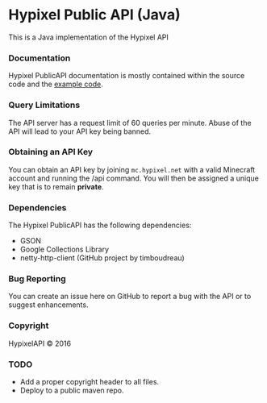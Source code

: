Hypixel Public API (Java)
======
This is a Java implementation of the Hypixel API

### Documentation
Hypixel PublicAPI documentation is mostly contained within the source code and the [example code](https://github.com/HypixelDev/PublicAPI/tree/master/Example/src/main/java/net/hypixel/example).

### Query Limitations
The API server has a request limit of 60 queries per minute. Abuse of the API will lead to your API key being banned.

### Obtaining an API Key
You can obtain an API key by joining ```mc.hypixel.net``` with a valid Minecraft account and running the /api command. You will then be assigned a unique key that is to remain **private**.

### Dependencies
The Hypixel PublicAPI has the following dependencies:
* GSON
* Google Collections Library
* netty-http-client (GitHub project by timboudreau)

### Bug Reporting
You can create an issue here on GitHub to report a bug with the API or to suggest enhancements.

### Copyright
HypixelAPI © 2016

### TODO
* Add a proper copyright header to all files.
* Deploy to a public maven repo.
